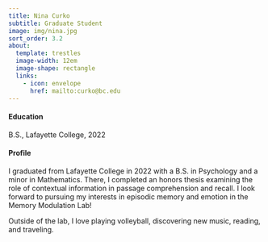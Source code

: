 ```yaml
---
title: Nina Curko
subtitle: Graduate Student
image: img/nina.jpg
sort_order: 3.2
about:
  template: trestles
  image-width: 12em
  image-shape: rectangle
  links: 
    - icon: envelope
      href: mailto:curko@bc.edu
---
```


#### Education

B.S., Lafayette College, 2022

#### Profile

I graduated from Lafayette College in 2022 with a B.S. in Psychology and a minor in Mathematics. There, I completed an honors thesis examining the role of contextual information in passage comprehension and recall. I look forward to pursuing my interests in episodic memory and emotion in the Memory Modulation Lab!

Outside of the lab, I love playing volleyball, discovering new music, reading, and traveling.
